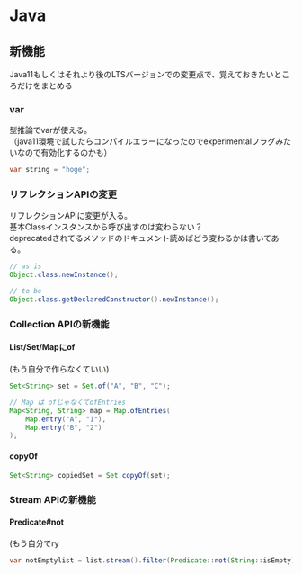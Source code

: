 # Java

## 新機能

Java11もしくはそれより後のLTSバージョンでの変更点で、覚えておきたいところだけをまとめる


### var
型推論でvarが使える。  
（java11環境で試したらコンパイルエラーになったのでexperimentalフラグみたいなので有効化するのかも）

```java
var string = "hoge";
```

### リフレクションAPIの変更

リフレクションAPIに変更が入る。  
基本Classインスタンスから呼び出すのは変わらない？  
deprecatedされてるメソッドのドキュメント読めばどう変わるかは書いてある。

```java
// as is
Object.class.newInstance();

// to be
Object.class.getDeclaredConstructor().newInstance();
```

### Collection APIの新機能

#### List/Set/Mapにof  
(もう自分で作らなくていい)

```java
Set<String> set = Set.of("A", "B", "C");

// Map は ofじゃなくてofEntries
Map<String, String> map = Map.ofEntries(
    Map.entry("A", "1"),
    Map.entry("B", "2")    
);
```

#### copyOf

```java
Set<String> copiedSet = Set.copyOf(set);
```

### Stream APIの新機能

#### Predicate#not  
(もう自分でry

```java
var notEmptylist = list.stream().filter(Predicate::not(String::isEmpty)).collect(Collectors::toList);
```

